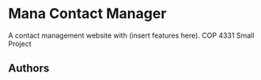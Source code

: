 
# Mana Contact Manager

A contact management website with (insert features here).
COP 4331 Small Project

## Authors
